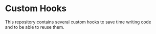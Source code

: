 # Custom Hooks

This repository contains several custom hooks to save time writing code and to be able to reuse them.
